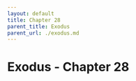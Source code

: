 ```yaml
---
layout: default
title: Chapter 28
parent_title: Exodus
parent_url: ./exodus.md
---
```


# Exodus - Chapter 28
